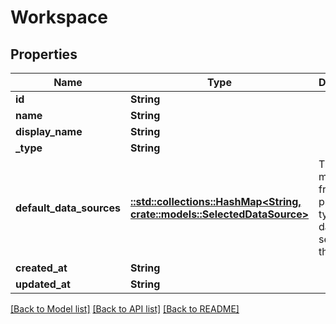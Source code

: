 # Workspace

## Properties

Name | Type | Description | Notes
------------ | ------------- | ------------- | -------------
**id** | **String** |  | 
**name** | **String** |  | 
**display_name** | **String** |  | 
**_type** | **String** |  | 
**default_data_sources** | [**::std::collections::HashMap<String, crate::models::SelectedDataSource>**](selectedDataSource.md) | This is a mapping from the provider type to the data source selected for that type | 
**created_at** | **String** |  | 
**updated_at** | **String** |  | 

[[Back to Model list]](../README.md#documentation-for-models) [[Back to API list]](../README.md#documentation-for-api-endpoints) [[Back to README]](../README.md)


